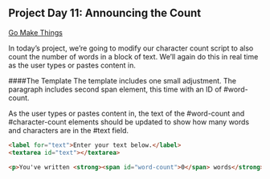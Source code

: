 ## Project Day 11: Announcing the Count
[Go Make Things](https://gomakethings.com/)

In today’s project, we’re going to modify our character count script to also count the number of words in a block of text. We’ll again do this in real time as the user types or pastes content in.


####The Template
The template includes one small adjustment. The paragraph includes second span element, this time with an ID of #word-count.

As the user types or pastes content in, the text of the #word-count and #character-count elements should be updated to show how many words and characters are in the #text field.


```html
<label for="text">Enter your text below.</label>
<textarea id="text"></textarea>

<p>You've written <strong><span id="word-count">0</span> words</strong> and <strong><span id="character-count">0</span> characters</strong>.</p>
```